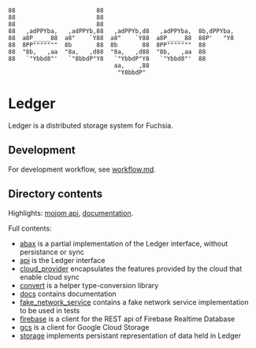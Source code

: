 ```
88                       88
88                       88
88                       88
88   ,adPPYba,   ,adPPYb,88   ,adPPYb,d8   ,adPPYba,  8b,dPPYba,
88  a8P_____88  a8"    `Y88  a8"    `Y88  a8P_____88  88P'   "Y8
88  8PP"""""""  8b       88  8b       88  8PP"""""""  88
88  "8b,   ,aa  "8a,   ,d88  "8a,   ,d88  "8b,   ,aa  88
88   `"Ybbd8"'   `"8bbdP"Y8   `"YbbdP"Y8   `"Ybbd8"'  88
                              aa,    ,88
                               "Y8bbdP"
```

# Ledger

Ledger is a distributed storage system for Fuchsia.

## Development

For development workflow, see [workflow.md](docs/workflow.md).

## Directory contents

Highlights: [mojom api](api), [documentation](docs).

Full contents:

 - [abax](abax) is a partial implementation of the Ledger interface, without
   persistance or sync
 - [api](api) is the Ledger interface
 - [cloud_provider](cloud_provider) encapsulates the features provided by the
   cloud that enable cloud sync
 - [convert](convert) is a helper type-conversion library
 - [docs](docs) contains documentation
 - [fake_network_service](fake_network_service) contains a fake network service
   implementation to be used in tests
 - [firebase](firebase) is a client for the REST api of Firebase Realtime
   Database
 - [gcs](gcs) is a client for Google Cloud Storage
 - [storage](storage) implements persistant representation of data held in
   Ledger
